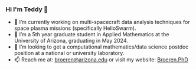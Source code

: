 ### Hi I'm Teddy 👋

- 🔭 I’m currently working on multi-spacecraft data analysis techniques for space plasma missions (specifically HelioSwarm).
- 🌱 I’m a 5th year graduate student in Applied Mathematics at the University of Arizona, graduating in May 2024.
- 👯 I’m looking to get a computational mathematics/data science postdoc position at a national or university laboratory.
- 📫 Reach me at: broeren@arizona.edu or visit my website: [Broeren.PhD](https://Broeren.PhD)
